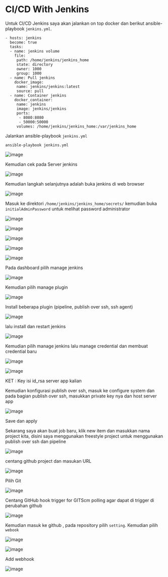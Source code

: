 # CI/CD With Jenkins

Untuk CI/CD Jenkins saya akan jalankan on top docker dan berikut ansible-playbook `jenkins.yml`.


```
- hosts: jenkins
  become: true
  tasks:
  - name: jenkins volume
    file:
     path: /home/jenkins/jenkins_home
     state: directory
     owner: 1000
     group: 1000
  - name: Pull jenkins
    docker_image:
     name: jenkins/jenkins:latest
     source: pull
  - name: Container jenkins
    docker_container:
     name: jenkins
     image: jenkins/jenkins
     ports:
      - 8080:8080
      - 50000:50000
     volumes: /home/jenkins/jenkins_home:/var/jenkins_home
```

Jalankan ansible-playbook `jenkins.yml`

```
ansible-playbook jenkins.yml
```

![image](https://user-images.githubusercontent.com/106061407/176146570-7fbbebb8-a063-4da2-b9e1-cd98b7aa464b.png)


Kemudian cek pada Server jenkins

![image](https://user-images.githubusercontent.com/106061407/176146725-28df1ca6-c490-4db2-9362-55ffe6cc6d07.png)

Kemudian langkah selanjutnya adalah buka jenkins di web browser 

![image](https://user-images.githubusercontent.com/106061407/176146923-af3315d8-ecf6-4c09-8d6a-d8923ab4f117.png)

Masuk ke direktori `/home/jenkins/jenkins_home/secrets/` kemudian buka `initialAdminPassword`  untuk melihat password administrator

![image](https://user-images.githubusercontent.com/106061407/176147157-1de304e0-9ee9-44ef-8d56-2af095180aa6.png)

![image](https://user-images.githubusercontent.com/106061407/176147364-123281d4-48ba-4baf-92d7-cb2922a2973a.png)

![image](https://user-images.githubusercontent.com/106061407/176147398-23fa3279-b57a-4f1f-ba90-a7a589afcbb9.png)

![image](https://user-images.githubusercontent.com/106061407/176147415-05e4baef-7b0b-4e6c-a56d-13faefe354f5.png)

![image](https://user-images.githubusercontent.com/106061407/176160793-df4983e4-9f6c-4b73-ab25-02bf58621881.png)


Pada dashboard pilih manage jenkins

![image](https://user-images.githubusercontent.com/106061407/176444802-c30bacc1-7692-4e29-b48a-cb35a7a13c18.png)

Kemudian pilih manage plugin 

![image](https://user-images.githubusercontent.com/106061407/176444906-8fd18d4e-40b4-4503-b8f6-51f8564cb4c4.png)

Install beberapa plugin (pipeline, publish over ssh, ssh agent) 

![image](https://user-images.githubusercontent.com/106061407/176444937-9bf1e2c8-e2b6-49f2-a89a-329fd77c7866.png)

lalu install dan restart jenkins

![image](https://user-images.githubusercontent.com/106061407/176447989-f8061197-0a56-45e0-b51c-ec95fc955dd7.png)

Kemudian pilih manage jenkins lalu manage credential dan membuat credential baru 

![image](https://user-images.githubusercontent.com/106061407/176448624-600608f7-4393-4f84-beb1-63357388ca96.png)

![image](https://user-images.githubusercontent.com/106061407/176449169-9d8055a8-1363-4616-8a07-e7b4de9b1c18.png)

KET : Key isi id_rsa server app kalian

Kemudian konfigurasi publish over ssh, masuk ke configure system dan pada bagian publish over ssh, masukkan private key nya dan host server app

![image](https://user-images.githubusercontent.com/106061407/176453312-238d3805-8696-4704-8d03-439b53d2460f.png)


Save dan apply

Sekarang saya akan buat job baru, klik new item dan masukkan nama project kita, disini saya menggunakan freestyle project untuk menggunakan publish over ssh dan pipeline

![image](https://user-images.githubusercontent.com/106061407/176454046-e027ad4d-f8e3-4eed-87f4-40c05a453f32.png)

centang github project dan masukan URL

![image](https://user-images.githubusercontent.com/106061407/176455740-b71f5df6-dd73-404f-af28-ba0c20456f6d.png)


Pilih Git

![image](https://user-images.githubusercontent.com/106061407/176455628-2b2c85e9-adc6-4797-93a4-b92cf73dd650.png)


Centang GitHub hook trigger for GITScm polling agar dapat di trigger di perubahan github

![image](https://user-images.githubusercontent.com/106061407/176454326-cd21e7a5-0397-487b-8393-baacf9ab43bb.png)

Kemudian masuk ke github , pada repository pilih `setting`. Kemudian pilih `webook`

![image](https://user-images.githubusercontent.com/106061407/176456164-2b97b09f-5f65-4a6b-b784-0c314d668ca6.png)

![image](https://user-images.githubusercontent.com/106061407/176456500-7f8a5f91-4096-4fdf-bc6a-7c18a3cc4270.png)

Add webhook

![image](https://user-images.githubusercontent.com/106061407/176456667-d52668c1-a900-4bd0-aca7-c427e23dee4d.png)





